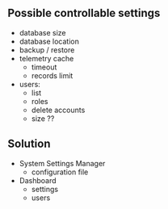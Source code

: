 ## Possible controllable settings

- database size
- database location
- backup / restore
- telemetry cache
    - timeout
    - records limit
- users:
    - list
    - roles
    - delete accounts
    - size ??


## Solution

- System Settings Manager 
    - configuration file
- Dashboard
    - settings
    - users


